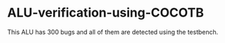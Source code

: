 # ALU-verification-using-COCOTB
This ALU has 300 bugs and all of them are detected using the testbench.
